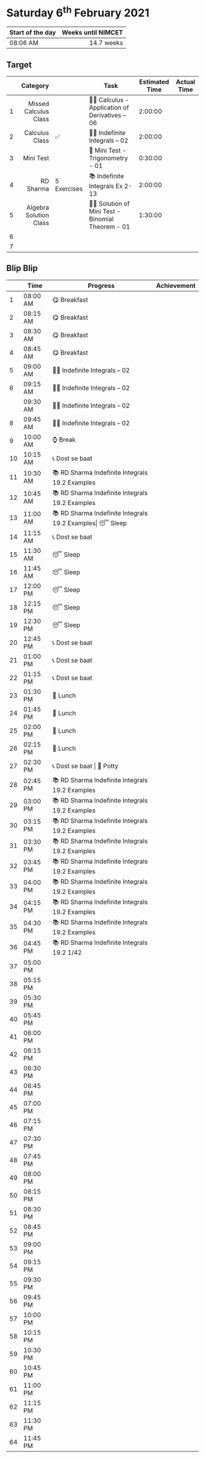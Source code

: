 # Saturday 6<sup>th</sup> February 2021

| Start of the day | Weeks until NIMCET |
| ---------------- | -----------------: |
| 08:06 AM | 14.7 weeks |

## Target
|  |Category|      |Task| Estimated Time | Actual Time |
| - | -: | - | - | - | - |
| 1 |    Missed Calculus Class    |       |    👨‍🏫 Calculus \- Application of Derivatives – 06    |    2:00:00    |       |
| 2 |  Calculus Class  | ✅ |  👨‍🏫 Indefinite Integrals – 02  |  2:00:00  |   |
| 3 |  Mini Test  |   |  🧪 Mini Test - Trigonometry - 01  |  0:30:00  |   |
| 4 |  RD Sharma  | 5 Exercises |  📚 Indefinite Integrals Ex 2-13  |  2:00:00  |    |
| 5 | Algebra Solution Class |   | 👨‍🏫 Solution of Mini Test - Binomial Theorem - 01 | 1:30:00 |   |
| 6 |    |   |    |    |   |
| 7 |    |   |    |    |   |


## Blip Blip

| |Time|Progress| Achievement   |
| - | - | - | - |
| 1 | 08:00 AM | 😋 Breakfast | |
| 2 | 08:15 AM | 😋 Breakfast | |
| 3 | 08:30 AM | 😋 Breakfast | |
| 4 | 08:45 AM | 😋 Breakfast | |
| 5 | 09:00 AM | 👨‍🏫 Indefinite Integrals – 02 | |
| 6 | 09:15 AM | 👨‍🏫 Indefinite Integrals – 02 | |
|      | 09:30 AM | 👨‍🏫 Indefinite Integrals – 02 | |
| 8 | 09:45 AM | 👨‍🏫 Indefinite Integrals – 02 | |
| 9 | 10:00 AM | ⌚ Break | |
| 10 | 10:15 AM | 📞 Dost se baat | |
| 11 | 10:30 AM | 📚 RD Sharma Indefinite Integrals 19.2 Examples | |
| 12 | 10:45 AM | 📚 RD Sharma Indefinite Integrals 19.2 Examples | |
| 13 | 11:00 AM | 📚 RD Sharma Indefinite Integrals 19.2 Examples\| 😴 Sleep | |
| 14 | 11:15 AM | 📞 Dost se baat                                           | |
| 15 | 11:30 AM | 😴 Sleep | |
| 16 | 11:45 AM | 😴 Sleep | |
| 17 | 12:00 PM | 😴 Sleep | |
| 18 | 12:15 PM | 😴 Sleep | |
| 19 | 12:30 PM | 😴 Sleep | |
| 20 | 12:45 PM | 📞 Dost se baat | |
| 21 | 01:00 PM | 📞 Dost se baat | |
| 22 | 01:15 PM | 📞 Dost se baat | |
| 23 | 01:30 PM | 🍚 Lunch | |
| 24 | 01:45 PM | 🍚 Lunch | |
| 25 | 02:00 PM | 🍚 Lunch | |
| 26 | 02:15 PM | 🍚 Lunch | |
| 27 | 02:30 PM | 📞 Dost se baat \| 🚽 Potty | |
| 28 | 02:45 PM | 📚 RD Sharma Indefinite Integrals 19.2 Examples |             |
| 29 | 03:00 PM | 📚 RD Sharma Indefinite Integrals 19.2 Examples | |
| 30 | 03:15 PM | 📚 RD Sharma Indefinite Integrals 19.2 Examples | |
| 31 | 03:30 PM | 📚 RD Sharma Indefinite Integrals 19.2 Examples | |
| 32 | 03:45 PM | 📚 RD Sharma Indefinite Integrals 19.2 Examples | |
| 33 | 04:00 PM | 📚 RD Sharma Indefinite Integrals 19.2 Examples | |
| 34 | 04:15 PM | 📚 RD Sharma Indefinite Integrals 19.2 Examples | |
| 35 | 04:30 PM | 📚 RD Sharma Indefinite Integrals 19.2 Examples | |
| 36 | 04:45 PM | 📚 RD Sharma Indefinite Integrals 19.2 1/42 | |
| 37 | 05:00 PM | | |
| 38 | 05:15 PM | | |
| 39 | 05:30 PM | | |
| 40 | 05:45 PM | | |
| 41 | 06:00 PM | | |
| 42 | 06:15 PM | | |
| 43 | 06:30 PM | | |
| 44 | 06:45 PM | | |
| 45 | 07:00 PM | | |
| 46 | 07:15 PM | | |
| 47 | 07:30 PM | | |
| 48 | 07:45 PM | | |
| 49 | 08:00 PM | | |
| 50 | 08:15 PM | | |
| 51 | 08:30 PM | | |
| 52 | 08:45 PM | | |
| 53 | 09:00 PM | | |
| 54 | 09:15 PM | | |
| 55 | 09:30 PM | | |
| 56 | 09:45 PM | | |
| 57 | 10:00 PM | | |
| 58 | 10:15 PM | | |
| 59 | 10:30 PM | | |
| 60 | 10:45 PM | | |
| 61 | 11:00 PM | | |
| 62 | 11:15 PM | | |
| 63 | 11:30 PM | | |
| 64 | 11:45 PM | | |

